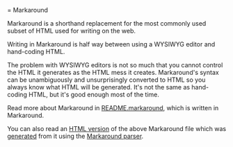 
= Markaround

Markaround is a shorthand replacement for the most commonly used subset of HTML used for writing on the web.

Writing in Markaround is half way between using a WYSIWYG editor and hand-coding HTML.

The problem with WYSIWYG editors is not so much that you cannot control the HTML it generates as the HTML mess it creates. Markaround's syntax can be unambiguously and unsurprisingly converted to HTML so you always know what HTML will be generated. It's not the same as hand-coding HTML, but it's good enough most of the time.


Read more about Markaround in [README.markaround](https://rawgithub.com/converspace/markaround/master/README.markaround), which  is written in Markaround.


You can also read an [HTML version](http://rawgithub.com/converspace/markaround/master/README.html) of the above Markaround file which was [generated](https://github.com/converspace/markaround/blob/master/test.php) from it using the [Markaround parser](https://github.com/converspace/markaround/blob/master/markaround.php).